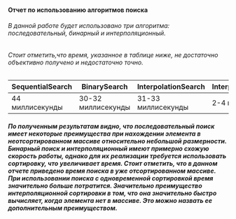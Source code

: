 #### Отчет по использованию алгоритмов поиска
###### В данной работе будет использовано три алгоритма: последовательный, бинарный и интерполяционный.
###### Стоит отметить,что время, указанное в таблице ниже, не достаточно объективно получено и недостаточно точно. 

|SequentialSearch|BinarySearch|InterpolationSearch|InterpolationSearch|
|---|---|---|---|
|44 миллисекунды|30-32 миллисекунды|31-33 миллисекунды|2-4 миллисекунд|

##### По полученным результатам видно, что последовательный поиск имеет некоторые преимущества при нахождении элемента в неотсортированном массиве относительно небольшой размерности. Бинарный поиск и интерполяционный имеют примерно схожую скорость работы, однако для их реализации требуется использовать сортировку, что увеличивает время. Стоит отметить, что в данном отчете приведено время поиска в уже отсортированном массиве. При использовании поиска с одновременной сортировкой время значительно больше потратится. Значительно преимущество интерполяционной сортировки в том, что она значительно быстро вычисляет, когда элемента нет в массиве. Это можно назвать ее дополнительным преимуществом.

